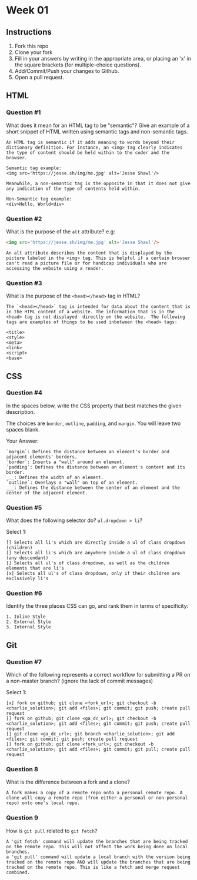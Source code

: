 # Week 01

## Instructions

1. Fork this repo
2. Clone your fork
3. Fill in your answers by writing in the appropriate area, or placing an 'x' in
the square brackets (for multiple-choice questions).
4. Add/Commit/Push your changes to Github.
5. Open a pull request.

## HTML

### Question #1

What does it mean for an HTML tag to be "semantic"? Give an example of a short snippet of HTML written using semantic tags and non-semantic tags.

```text
An HTML tag is semantic if it adds meaning to words beyond their dictionary definition. For instance, an <img> tag clearly indicates the type of content should be held within to the coder and the browser.

Semantic tag example:
<img src='https://jesse.sh/img/me.jpg' alt='Jesse Shawl'/>

Meanwhile, a non-semantic tag is the opposite in that it does not give any indication of the type of contents held within.

Non-Semantic tag example:
<div>Hello, World<div>
```

### Question #2

What is the purpose of the `alt` attribute? e.g:

```html
<img src='https://jesse.sh/img/me.jpg' alt='Jesse Shawl'/>
```

```text
An alt attribute describes the content that is displayed by the picture labeled in the <img> tag. This is helpful if a certain browser can't read a picture file or for handicap individuals who are accessing the website using a reader.
```

### Question #3

What is the purpose of the `<head></head>` tag in HTML?

```text
The `<head></head>` tag is intended for data about the content that is in the HTML content of a website. The information that is in the <head> tag is not displayed  directly on the website.  The following tags are examples of things to be used inbetween the <head> tags:

<title>
<style>
<meta>
<link>
<script>
<base>
```

## CSS

### Question #4

In the spaces below, write the CSS property that best matches the given description.

The choices are `border`, `outline`, `padding`, and `margin`. You will leave two spaces blank.

Your Answer:

```text
`margin`: Defines the distance between an element's border and adjacent elements' borders.
`border`: Inserts a "wall" around an element.
`padding`: Defines the distance between an element's content and its border.
___: Defines the width of an element.
`outline`: Overlays a "wall" on top of an element.
___: Defines the distance between the center of an element and the center of the adjacent element.
```

### Question #5

What does the following selector do?  `ul.dropdown > li`?

Select 1:
```
[] Selects all li's which are directly inside a ul of class dropdown (children)
[] Selects all li's which are anywhere inside a ul of class dropdown (any descendant)
[] Selects all ul's of class dropdown, as well as the children elements that are li's
[x] Selects all ul's of class dropdown, only if their children are exclusively li's
```

### Question #6

Identify the three places CSS can go, and rank them in terms of specificity:

```text
1. Inline Style
2. External Style
3. Internal Style
```

## Git

### Question #7

Which of the following represents a correct workflow for submitting a PR on a non-master branch?
(ignore the lack of commit messages)

Select 1:
```
[x] fork on github; git clone <fork_url>; git checkout -b <charlie_solution>; git add <files>; git commit; git push; create pull request
[] fork on github; git clone <ga_dc_url>; git checkout -b <charlie_solution>; git add <files>; git commit; git push; create pull request
[] git clone <ga_dc_url>; git branch <charlie_solution>; git add <files>; git commit; git push; create pull request
[] fork on github; git clone <fork_url>; git checkout -b <charlie_solution>; git add <files>; git commit; git pull; create pull request
```

### Question 8

What is the difference between a fork and a clone?

```text
A fork makes a copy of a remote repo onto a personal remote repo. A clone will copy a remote repo (from either a personal or non-personal repo) onto one's local repo. 
```

### Question 9

How is `git pull` related to `git fetch`?

```text
A 'git fetch' command will update the branches that are being tracked on the remote repo. This will not affect the work being done on local branches.
a 'git pull' command will update a local branch with the version being tracked on the remote repo AND will update the branches that are being tracked on the remote repo. This is like a fetch and merge request combined.
```
